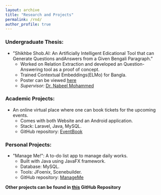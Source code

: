 ```yaml
---
layout: archive
title: "Research and Projects"
permalink: /rnd/
author_profile: true
---
```


### Undergraduate Thesis: 
- ”Shikhbe Shob.AI: An Artificially Intelligent Edicational Tool that can Generate Questions andAnswers from a Given Bengali Paragraph.”
    - Worked on Relation Extraction and developed an Question-Answering tool as a proof of concept.
    - Trained Contextual Embeddings(ELMo) for Bangla.
    - Poster can be viewed [here](https://drive.google.com/file/d/1qWYUbO_O0W2hGgF9HSVk6sMIhj-6EST3/view)
    - *Supervisor:* [Dr. Nabeel Mohammed](http://ece.northsouth.edu/people/dr-nabeel-mohammed/)


### Academic Projects: 
- An online virtual place where one can book tickets for the upcoming events.
    - Comes with both Website and an Android application.
    - Stack: Laravel, Java, MySQL.
    - GitHub repository: [EventBook](https://github.com/FedTheBug/EventBook)


### Personal Projects:
- "Manage Me!": A to-do list app to manage daily works.
    - Built with Java using JavaFX framework.
    - Database: MySQL.
    - Tools: JFoenix, Scenebuilder.
    - GitHub repository: [ManageMe](https://github.com/FedTheBug/ManageMe)

**Other projects can be found in [this](https://github.com/FedTheBug) GitHub Repository**



